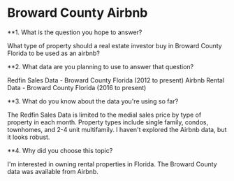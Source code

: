 # Broward County Airbnb

**1.  What is the question you hope to answer?

What type of property should a real estate investor buy in Broward County Florida to be used as an airbnb?

**2.  What data are you planning to use to answer that question?

Redfin Sales Data - Broward County Florida (2012 to present)
Airbnb Rental Data - Broward County Florida (2016 to present)
 
**3.  What do you know about the data you're using so far?

The Redfin Sales Data is limited to the medial sales price by type of property in each month.  Property types include single family, condos, townhomes, and 2-4 unit multifamily.  I haven't explored the Airbnb data, but it looks robust.

**4.  Why did you choose this topic?

I'm interested in owning rental properties in Florida.  The Broward County data was available from Airbnb.  
